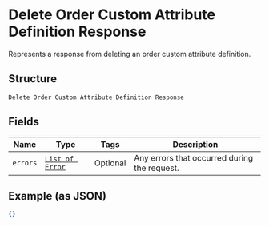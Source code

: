 
# Delete Order Custom Attribute Definition Response

Represents a response from deleting an order custom attribute definition.

## Structure

`Delete Order Custom Attribute Definition Response`

## Fields

| Name | Type | Tags | Description |
|  --- | --- | --- | --- |
| `errors` | [`List of Error`](../../doc/models/error.md) | Optional | Any errors that occurred during the request. |

## Example (as JSON)

```json
{}
```

